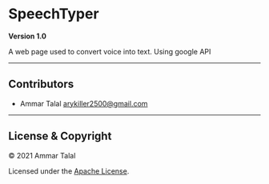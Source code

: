 # SpeechTyper

**Version 1.0**

A web page used to convert voice into text. Using google API

---

## Contributors

- Ammar Talal <arykiller2500@gmail.com>

---

## License & Copyright

© 2021 Ammar Talal

Licensed under the [Apache License](LICENSE).
